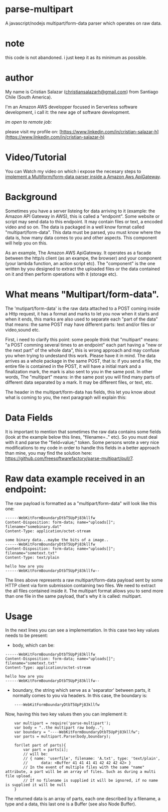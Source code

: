 # parse-multipart

A javascript/nodejs multipart/form-data parser which operates on raw data.

# note

this code is not abandoned. i just keep it as its minimum as possible.

# author

My name is Cristian Salazar (christiansalazarh@gmail.com) from Santiago Chile (South America). 

I'm an Amazon AWS developper focused in Serverless software development, i call it: the new age of software development.

*im open to remote job:*

please visit my profile on: [https://www.linkedin.com/in/cristian-salazar-h](https://www.linkedin.com/in/cristian-salazar-h)

# Video/Tutorial

You can Watch my video on which i expose the necesary steps to [implement a Multiform/form-data parser inside a Amazon Aws ApiGateway](https://www.youtube.com/watch?v=BrYJlR0yRnw).

# Background

Sometimes you have a server listeing for data arriving to it (example: the Amazon API Gateway in AWS), this is called a "endpoint". Some website or script may send data to this endpoint. It may contain files or text, a encoded video and so on. The data is packaged in a well know format called "multipart/form-data". This data must be parsed, you must know where the data is, how many data comes to you and other aspects. This component will help you on this. 

As an example, The Amazon AWS ApiGateway. It operates as a facade between the http/s client (as an exampe, the browser) and your component (your lambda function, an action script etc). The "component" is the one written by you designed to extract the uploaded files or the data contained on it and then perform operations with it (storage etc). 

# What means "Multipart/form-data".

The 'mutipart/form-data' is the raw data attached to a POST coming inside a Http request, it has a format and marks to let you now when it starts and when it ends, this marks are also used to separate each "part of the data" that means: the same POST may have different parts: text and/or files or video,sound etc. 

First, i need to clarify this point: some people think that "multipart" means: "a POST comming several times to an endpoint" each part having a "new or the next part" of the whole data", this is wrong approach and may confuse you when trying to undestand this work. Please have it in mind. The data arrives as a whole package in the same POST, that is: if you send a file, the entire file is contained in the POST, it will have a initial mark and a finalization mark, the mark is also sent to you in the same post. In other words, The "multipart" means: in the same post you will find many parts of different data separated by a mark. It may be different files, or text, etc.

The header in the multipart/form-data has fields, this let you know about what is coming to you, the next paragraph will explain this:

# Data Fields

It is important to mention that sometimes the raw data contains some fields (look at the example below this lines, "filename=.." etc). So you must deal with it and parse the "field=value;" token. Some persons wrote a very nice modifications to my code in order to handle this fields in a better approach than mine, you may find the solution here: https://github.com/freesoftwarefactory/parse-multipart/pull/7.

# Raw data example received in an endpoint:

The raw payload is formatted as a "multipart/form-data" will look like this one:

```
------WebKitFormBoundaryDtbT5UpPj83kllfw
Content-Disposition: form-data; name="uploads[]"; filename="somebinary.dat"
Content-Type: application/octet-stream

some binary data...maybe the bits of a image..
------WebKitFormBoundaryDtbT5UpPj83kllfw
Content-Disposition: form-data; name="uploads[]"; filename="sometext.txt"
Content-Type: text/plain

hello how are you
------WebKitFormBoundaryDtbT5UpPj83kllfw--
```

The lines above represents a raw multipart/form-data payload sent by some HTTP client via form submission containing two files. We need to extract the all files contained inside it. The multipart format allows you to send more than one file in the same payload, that's why it is called: multipart.

# Usage

In the next lines you can see a implementation. In this case two key values
needs to be present:

* body, which can be:

```
------WebKitFormBoundaryDtbT5UpPj83kllfw
Content-Disposition: form-data; name="uploads[]"; filename="sometext.txt"
Content-Type: application/octet-stream

hello how are you
------WebKitFormBoundaryDtbT5UpPj83kllfw--
```

* boundary, the string which serve as a 'separator' between parts, it normally
comes to you via headers. In this case, the boundary is:

```
	----WebKitFormBoundaryDtbT5UpPj83kllfw
```

Now, having this two key values then you can implement it:

```
	var multipart = require('parse-multipart');
	var body = "..the multipart raw body..";
	var boundary = "----WebKitFormBoundaryDtbT5UpPj83kllfw";
	var parts = multipart.Parse(body,boundary);
	
	for(let part of parts){
		var part = parts[i];
		// will be:
		// { name: 'userfile', filename: 'A.txt', type: 'text/plain', 
		//		data: <Buffer 41 41 41 41 42 42 42 42> }
		// In the event of multiple files with the same "name" attribute, a part will be an array of files. Such as during a multi file upload.
		// If no filename is supplied it will be ignored, if no name is supplied it will be null
	}
```

The returned data is an array of parts, each one described by a filename, a type and a data, this last one is a Buffer (see also Node Buffer).

